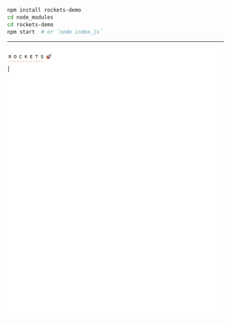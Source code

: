 
```bash
npm install rockets-demo
cd node_modules
cd rockets-demo
npm start  # or `node index.js`
```

---

<img src="demo.gif" width="512"/>
